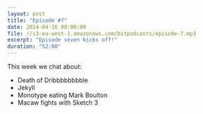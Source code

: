 ```yaml
---
layout: post
title: "Episode #7"
date: 2014-04-16 00:00:00
file: //s3-eu-west-1.amazonaws.com/bitpodcasts/episode-7.mp3
excerpt: "Episode seven kicks off!"
duration: "52:00"
---
```


This week we chat about:

* Death of Dribbbbbbbble
* Jekyll
* Monotype eating Mark Boulton
* Macaw fights with Sketch 3
